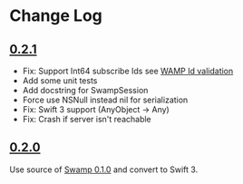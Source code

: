 # Change Log

## [0.2.1](https://gitlab.com/danysousa/SwiftWamp/tree/0.2.1)
* Fix: Support Int64 subscribe Ids see [WAMP Id validation](http://autobahn.ws/python/_modules/autobahn/wamp/message.html) 
* Add some unit tests
* Add docstring for SwampSession
* Force use NSNull instead nil for serialization
* Fix: Swift 3 support (AnyObject -> Any)
* Fix: Crash if server isn't reachable

## [0.2.0](https://gitlab.com/danysousa/SwiftWamp/tree/0.2.0)
Use source of [Swamp 0.1.0](https://github.com/iscriptology/swamp/releases/tag/0.1.0) and convert to Swift 3.
